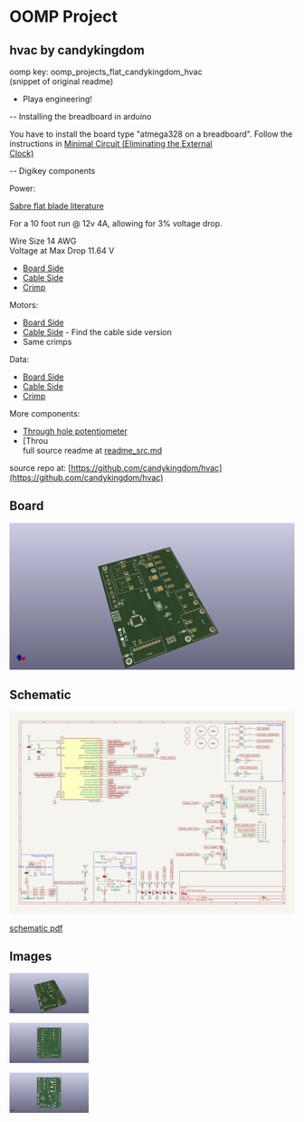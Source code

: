 # OOMP Project  
## hvac  by candykingdom  
  
oomp key: oomp_projects_flat_candykingdom_hvac  
(snippet of original readme)  
  
- Playa engineering!  
  
-- Installing the breadboard in arduino  
  
You have to install the board type "atmega328 on a breadboard". Follow the  
instructions in [Minimal Circuit (Eliminating the External  
Clock)](https://www.arduino.cc/en/Tutorial/ArduinoToBreadboard)  
  
-- Digikey components  
  
  
Power:  
  
[Sabre flat blade literature](http://www.literature.molex.com/SQLImages/kelmscott/Molex/PDF_Images/987650-5662.PDF)  
  
For a 10 foot run @ 12v 4A, allowing for 3% voltage drop.  
  
Wire Size           14 AWG  
Voltage at Max Drop 11.64 V  
  
 *  [Board Side](https://www.digikey.com/product-detail/en/molex-llc/0431601102/WM18483-ND/300116)  
 *  [Cable Side](https://www.digikey.com/products/en?keywords=44441-2002)  
 *  [Crimp](https://www.digikey.com/product-detail/en/molex-llc/0433750001/WM9174CT-ND/300126)  
  
Motors:  
 *  [Board Side](http://www.mouser.com/ProductDetail/Molex/43160-3106/?qs=sGAEpiMZZMs%252bGHln7q6pm%252bS0pk2Wo0XxzlBm66UhqE8%3d)  
 *  [Cable Side](https://www.digikey.com/product-detail/en/molex-llc/0444412006/WM18467-ND/300100) - Find the cable side version  
 *  Same crimps  
  
Data:  
  
 *  [Board Side](https://www.digikey.com/short/3nbvwp)  
 *  [Cable Side](https://www.digikey.com/product-detail/en/molex-llc/0511030900/WM13237-ND/3262504)  
 *  [Crimp](https://www.digikey.com/product-detail/en/molex-llc/0503518000/WM3320CT-ND/2405712)  
  
More components:  
  
 *  [Through hole potentiometer](https://www.digikey.com/product-detail/en/bourns-inc/PDB12-H4301-103BF/PDB12-H4301-103BF-ND/3780664)  
 *  [Throu  
  full source readme at [readme_src.md](readme_src.md)  
  
source repo at: [https://github.com/candykingdom/hvac](https://github.com/candykingdom/hvac)  
## Board  
  
[![working_3d.png](working_3d_600.png)](working_3d.png)  
## Schematic  
  
[![working_schematic.png](working_schematic_600.png)](working_schematic.png)  
  
[schematic pdf](working_schematic.pdf)  
## Images  
  
[![working_3d.png](working_3d_140.png)](working_3d.png)  
  
[![working_3d_back.png](working_3d_back_140.png)](working_3d_back.png)  
  
[![working_3d_front.png](working_3d_front_140.png)](working_3d_front.png)  
